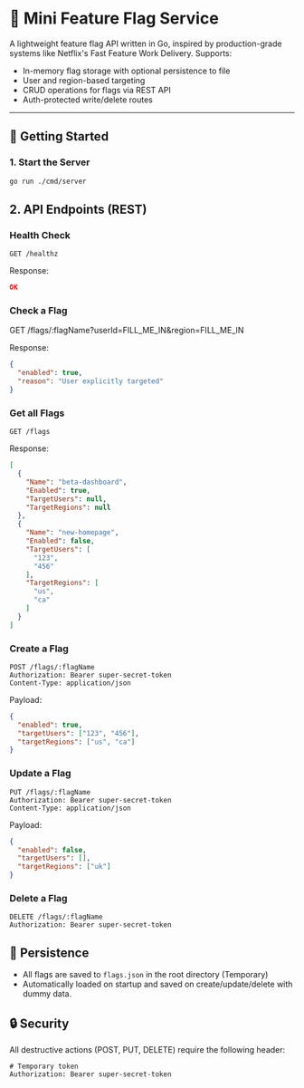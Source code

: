 # 🏁 Mini Feature Flag Service

A lightweight feature flag API written in Go, inspired by production-grade systems like Netflix's Fast Feature Work Delivery. Supports:

- In-memory flag storage with optional persistence to file
- User and region-based targeting
- CRUD operations for flags via REST API
- Auth-protected write/delete routes

---

## 🚀 Getting Started

### 1. Start the Server

```bash
go run ./cmd/server
```

## 2. API Endpoints (REST)

### Health Check

```
GET /healthz
```

Response:
```json
OK
```

### Check a Flag

GET /flags/:flagName?userId=FILL_ME_IN&region=FILL_ME_IN

Response:
```json
{
  "enabled": true,
  "reason": "User explicitly targeted"
}
```

### Get all Flags

```
GET /flags
```

Response:
```json
[
  {
    "Name": "beta-dashboard",
    "Enabled": true,
    "TargetUsers": null,
    "TargetRegions": null
  },
  {
    "Name": "new-homepage",
    "Enabled": false,
    "TargetUsers": [
      "123",
      "456"
    ],
    "TargetRegions": [
      "us",
      "ca"
    ]
  }
]
```


### Create a Flag

```
POST /flags/:flagName
Authorization: Bearer super-secret-token
Content-Type: application/json
```

Payload:
```json
{
  "enabled": true,
  "targetUsers": ["123", "456"],
  "targetRegions": ["us", "ca"]
}
```

### Update a Flag

```
PUT /flags/:flagName
Authorization: Bearer super-secret-token
Content-Type: application/json
```

Payload:
```json
{
  "enabled": false,
  "targetUsers": [],
  "targetRegions": ["uk"]
}
```

### Delete a Flag

```
DELETE /flags/:flagName
Authorization: Bearer super-secret-token
```

## 💾 Persistence

- All flags are saved to `flags.json` in the root directory (Temporary)
- Automatically loaded on startup and saved on create/update/delete with dummy data.

## 🔒 Security

All destructive actions (POST, PUT, DELETE) require the following header:

```
# Temporary token
Authorization: Bearer super-secret-token
```
